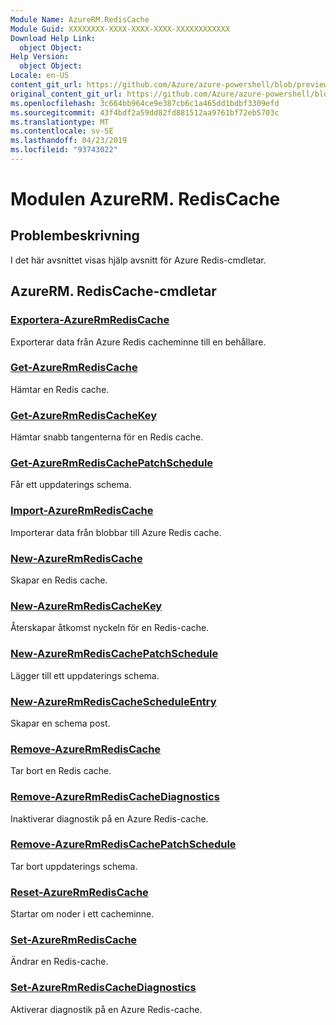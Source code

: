 ```yaml
---
Module Name: AzureRM.RedisCache
Module Guid: XXXXXXXX-XXXX-XXXX-XXXX-XXXXXXXXXXXX
Download Help Link:
  object Object: 
Help Version:
  object Object: 
Locale: en-US
content_git_url: https://github.com/Azure/azure-powershell/blob/preview/src/ResourceManager/RedisCache/Commands.RedisCache/help/AzureRM.RedisCache.md
original_content_git_url: https://github.com/Azure/azure-powershell/blob/preview/src/ResourceManager/RedisCache/Commands.RedisCache/help/AzureRM.RedisCache.md
ms.openlocfilehash: 3c664bb964ce9e387cb6c1a465dd1bdbf3309efd
ms.sourcegitcommit: 43f4bdf2a59dd82fd881512aa9761bf72eb5703c
ms.translationtype: MT
ms.contentlocale: sv-SE
ms.lasthandoff: 04/23/2019
ms.locfileid: "93743022"
---
```

# Modulen AzureRM. RedisCache
## Problembeskrivning
I det här avsnittet visas hjälp avsnitt för Azure Redis-cmdletar.

## AzureRM. RedisCache-cmdletar
### [Exportera-AzureRmRedisCache](Export-AzureRmRedisCache.md)
Exporterar data från Azure Redis cacheminne till en behållare.

### [Get-AzureRmRedisCache](Get-AzureRmRedisCache.md)
Hämtar en Redis cache.

### [Get-AzureRmRedisCacheKey](Get-AzureRmRedisCacheKey.md)
Hämtar snabb tangenterna för en Redis cache.

### [Get-AzureRmRedisCachePatchSchedule](Get-AzureRmRedisCachePatchSchedule.md)
Får ett uppdaterings schema.

### [Import-AzureRmRedisCache](Import-AzureRmRedisCache.md)
Importerar data från blobbar till Azure Redis cache.

### [New-AzureRmRedisCache](New-AzureRmRedisCache.md)
Skapar en Redis cache.

### [New-AzureRmRedisCacheKey](New-AzureRmRedisCacheKey.md)
Återskapar åtkomst nyckeln för en Redis-cache.

### [New-AzureRmRedisCachePatchSchedule](New-AzureRmRedisCachePatchSchedule.md)
Lägger till ett uppdaterings schema.

### [New-AzureRmRedisCacheScheduleEntry](New-AzureRmRedisCacheScheduleEntry.md)
Skapar en schema post.

### [Remove-AzureRmRedisCache](Remove-AzureRmRedisCache.md)
Tar bort en Redis cache.

### [Remove-AzureRmRedisCacheDiagnostics](Remove-AzureRmRedisCacheDiagnostics.md)
Inaktiverar diagnostik på en Azure Redis-cache.

### [Remove-AzureRmRedisCachePatchSchedule](Remove-AzureRmRedisCachePatchSchedule.md)
Tar bort uppdaterings schema.

### [Reset-AzureRmRedisCache](Reset-AzureRmRedisCache.md)
Startar om noder i ett cacheminne.

### [Set-AzureRmRedisCache](Set-AzureRmRedisCache.md)
Ändrar en Redis-cache.

### [Set-AzureRmRedisCacheDiagnostics](Set-AzureRmRedisCacheDiagnostics.md)
Aktiverar diagnostik på en Azure Redis-cache.

